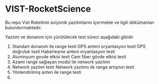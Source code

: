 # VIST-RocketScience

Bu repo Vist Roketinin aviyonik yazılımlarını içermekte ve ilgili dökümanları bulundurmaktadır.

Yazılım ve donanım için yürütülecek test süreci aşağıdaki gibidir
1. Standart donanım ile range testi
GPS anteni oryantasyon testi
GPS doğruluk testi
Haberleşme anteni oryantasyon testi
2. Aluminyum govde etkisi testi
Cam fiber gövde etkisi testi
3. Azami range sağlayan modül ile network yazılımı
4. Network yazılım testi
Network yazılımı ile range artışının testi
5. Yönlendirilmiş anten ile range testi
6. 


